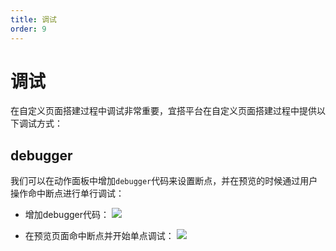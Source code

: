 ```yaml
---
title: 调试
order: 9
---
```

# 调试
在自定义页面搭建过程中调试非常重要，宜搭平台在自定义页面搭建过程中提供以下调试方式：

## debugger
我们可以在动作面板中增加```debugger```代码来设置断点，并在预览的时候通过用户操作命中断点进行单行调试：
* 增加debugger代码：
![](https://img.alicdn.com/imgextra/i2/O1CN015yriT81K85XSqkIIv_!!6000000001118-2-tps-3582-2018.png)

* 在预览页面命中断点并开始单点调试：
![](https://img.alicdn.com/imgextra/i1/O1CN01yyRtgc1FdAKbpk52T_!!6000000000509-2-tps-3582-2012.png)